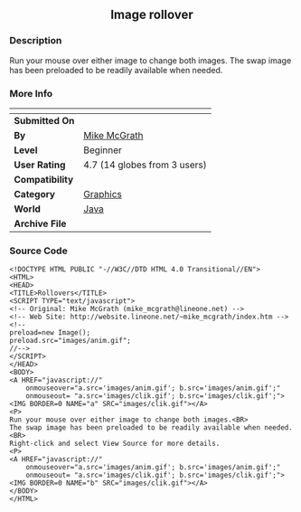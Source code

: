 ﻿<div align="center">

## Image rollover


</div>

### Description

Run your mouse over either image to change both images. The swap image has been preloaded to be readily available when needed.
 
### More Info
 


<span>             |<span>
---                |---
**Submitted On**   |
**By**             |[Mike McGrath](https://github.com/Planet-Source-Code/PSCIndex/blob/master/ByAuthor/mike-mcgrath.md)
**Level**          |Beginner
**User Rating**    |4.7 (14 globes from 3 users)
**Compatibility**  |
**Category**       |[Graphics](https://github.com/Planet-Source-Code/PSCIndex/blob/master/ByCategory/graphics__2-75.md)
**World**          |[Java](https://github.com/Planet-Source-Code/PSCIndex/blob/master/ByWorld/java.md)
**Archive File**   |[](https://github.com/Planet-Source-Code/mike-mcgrath-image-rollover__2-1767/archive/master.zip)





### Source Code

```
<!DOCTYPE HTML PUBLIC "-//W3C//DTD HTML 4.0 Transitional//EN">
<HTML>
<HEAD>
<TITLE>Rollovers</TITLE>
<SCRIPT TYPE="text/javascript">
<!-- Original: Mike McGrath (mike_mcgrath@lineone.net) -->
<!-- Web Site: http://website.lineone.net/~mike_mcgrath/index.htm -->
<!--
preload=new Image();
preload.src="images/anim.gif";
//-->
</SCRIPT>
</HEAD>
<BODY>
<A HREF="javascript://"
	onmouseover="a.src='images/anim.gif'; b.src='images/anim.gif';"
	onmouseout= "a.src='images/clik.gif'; b.src='images/clik.gif';">
<IMG BORDER=0 NAME="a" SRC="images/clik.gif"></A>
<P>
Run your mouse over either image to change both images.<BR>
The swap image has been preloaded to be readily available when needed.<BR>
Right-click and select View Source for more details.
<P>
<A HREF="javascript://"
	onmouseover="a.src='images/anim.gif'; b.src='images/anim.gif';"
	onmouseout= "a.src='images/clik.gif'; b.src='images/clik.gif';">
<IMG BORDER=0 NAME="b" SRC="images/clik.gif"></A>
</BODY>
</HTML>
```

